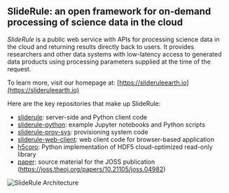 ## SlideRule: an open framework for on-demand processing of science data in the cloud

_SlideRule_ is a public web service with APIs for processing science data in the cloud and returning results directly back to users. It provides researchers and other data systems with low-latency access to generated data products using processing parameters supplied at the time of the request.

To learn more, visit our homepage at: [https://slideruleearth.io](https://slideruleearth.io)

Here are the key repositories that make up SlideRule:
* [sliderule](https://github.com/SlideRuleEarth/sliderule): server-side and Python client code
* [sliderule-python](https://github.com/SlideRuleEarth/sliderule-python): example Jupyter notebooks and Python scripts
* [sliderule-prov-sys](https://github.com/SlideRuleEarth/sliderule-prov-sys): provisioning system code
* [sliderule-web-client](https://github.com/SlideRuleEarth/sliderule-web-client): web client code for browser-based application
* [h5coro](https://github/SlideRuleEarth/h5coro): Python implementation of HDF5 cloud-optimized read-only library
* [paper](https://github.com/SlideRuleEarth/paper): source material for the JOSS publication (https://joss.theoj.org/papers/10.21105/joss.04982)

![SlideRule Architecture](https://slideruleearth.io/rtd/_images/sysorg.png)
